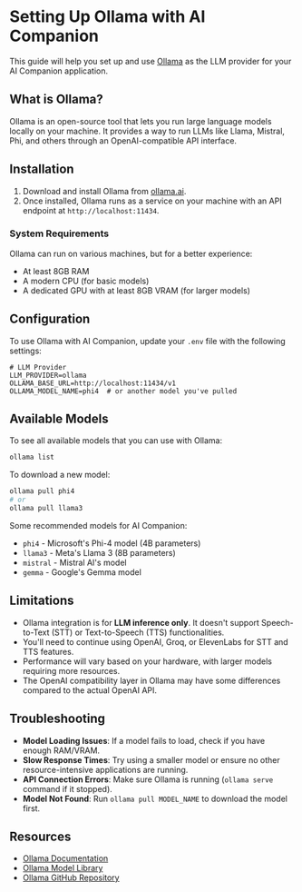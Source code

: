 # Setting Up Ollama with AI Companion

This guide will help you set up and use [Ollama](https://ollama.ai/) as the LLM provider for your AI Companion application.

## What is Ollama?

Ollama is an open-source tool that lets you run large language models locally on your machine. It provides a way to run LLMs like Llama, Mistral, Phi, and others through an OpenAI-compatible API interface.

## Installation

1. Download and install Ollama from [ollama.ai](https://ollama.ai/).
2. Once installed, Ollama runs as a service on your machine with an API endpoint at `http://localhost:11434`.

### System Requirements

Ollama can run on various machines, but for a better experience:
- At least 8GB RAM
- A modern CPU (for basic models)
- A dedicated GPU with at least 8GB VRAM (for larger models)

## Configuration

To use Ollama with AI Companion, update your `.env` file with the following settings:

```
# LLM Provider
LLM_PROVIDER=ollama
OLLAMA_BASE_URL=http://localhost:11434/v1
OLLAMA_MODEL_NAME=phi4  # or another model you've pulled
```

## Available Models

To see all available models that you can use with Ollama:

```bash
ollama list
```

To download a new model:

```bash
ollama pull phi4
# or
ollama pull llama3
```

Some recommended models for AI Companion:
- `phi4` - Microsoft's Phi-4 model (4B parameters)
- `llama3` - Meta's Llama 3 (8B parameters)
- `mistral` - Mistral AI's model
- `gemma` - Google's Gemma model

## Limitations

- Ollama integration is for **LLM inference only**. It doesn't support Speech-to-Text (STT) or Text-to-Speech (TTS) functionalities.
- You'll need to continue using OpenAI, Groq, or ElevenLabs for STT and TTS features.
- Performance will vary based on your hardware, with larger models requiring more resources.
- The OpenAI compatibility layer in Ollama may have some differences compared to the actual OpenAI API.

## Troubleshooting

- **Model Loading Issues**: If a model fails to load, check if you have enough RAM/VRAM.
- **Slow Response Times**: Try using a smaller model or ensure no other resource-intensive applications are running.
- **API Connection Errors**: Make sure Ollama is running (`ollama serve` command if it stopped).
- **Model Not Found**: Run `ollama pull MODEL_NAME` to download the model first.

## Resources

- [Ollama Documentation](https://github.com/ollama/ollama/blob/main/README.md)
- [Ollama Model Library](https://ollama.ai/library)
- [Ollama GitHub Repository](https://github.com/ollama/ollama) 